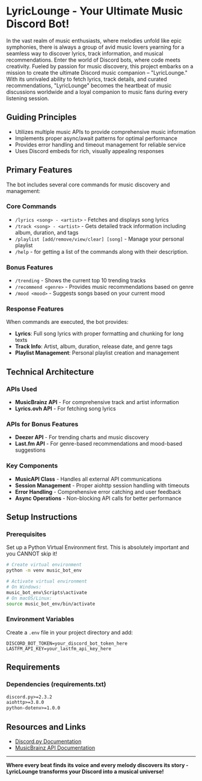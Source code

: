 # **LyricLounge - Your Ultimate Music Discord Bot!**

In the vast realm of music enthusiasts, where melodies unfold like epic symphonies, there is always a group of avid music lovers yearning for a seamless way to discover lyrics, track information, and musical recommendations. Enter the world of Discord bots, where code meets creativity. Fueled by passion for music discovery, this project embarks on a mission to create the ultimate Discord music companion – "LyricLounge." With its unrivaled ability to fetch lyrics, track details, and curated recommendations, "LyricLounge" becomes the heartbeat of music discussions worldwide and a loyal companion to music fans during every listening session.

## **Guiding Principles**
* Utilizes multiple music APIs to provide comprehensive music information
* Implements proper async/await patterns for optimal performance
* Provides error handling and timeout management for reliable service
* Uses Discord embeds for rich, visually appealing responses

## **Primary Features**

The bot includes several core commands for music discovery and management:

### **Core Commands**
* `/lyrics <song> - <artist>` - Fetches and displays song lyrics
* `/track <song> - <artist>` - Gets detailed track information including album, duration, and tags
* `/playlist [add/remove/view/clear] [song]` - Manage your personal playlist
* `/help` -  for getting a list of the commands along with their description.

### **Bonus Features**
* `/trending` - Shows the current top 10 trending tracks
* `/recommend <genre>` - Provides music recommendations based on genre
* `/mood <mood>` - Suggests songs based on your current mood

### **Response Features**
When commands are executed, the bot provides:
* **Lyrics**: Full song lyrics with proper formatting and chunking for long texts
* **Track Info**: Artist, album, duration, release date, and genre tags
* **Playlist Management**: Personal playlist creation and management

## **Technical Architecture**

### **APIs Used**
* **MusicBrainz API** - For comprehensive track and artist information
* **Lyrics.ovh API** - For fetching song lyrics

### APIs for Bonus Features
* **Deezer API** - For trending charts and music discovery
* **Last.fm API** - For genre-based recommendations and mood-based suggestions

### **Key Components**
* **MusicAPI Class** - Handles all external API communications
* **Session Management** - Proper aiohttp session handling with timeouts
* **Error Handling** - Comprehensive error catching and user feedback
* **Async Operations** - Non-blocking API calls for better performance

## **Setup Instructions**

### **Prerequisites**
Set up a Python Virtual Environment first. This is absolutely important and you CANNOT skip it!

```bash
# Create virtual environment
python -m venv music_bot_env

# Activate virtual environment
# On Windows:
music_bot_env\Scripts\activate
# On macOS/Linux:
source music_bot_env/bin/activate
```

### **Environment Variables**
Create a `.env` file in your project directory and add:
```env
DISCORD_BOT_TOKEN=your_discord_bot_token_here
LASTFM_API_KEY=your_lastfm_api_key_here
```

## **Requirements**

### **Dependencies (requirements.txt)**
```txt
discord.py>=2.3.2
aiohttp>=3.8.0
python-dotenv>=1.0.0
```

## **Resources and Links**

* [Discord.py Documentation](https://discordpy.readthedocs.io/)
* [MusicBrainz API Documentation](https://musicbrainz.org/doc/MusicBrainz_API)



---

**Where every beat finds its voice and every melody discovers its story - LyricLounge transforms your Discord into a musical universe!**
